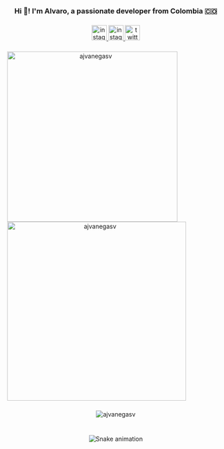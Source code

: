 <h3 align="center">Hi 👋! I'm Alvaro, a passionate developer from Colombia 🇨🇴</h3>

###

<div align="center">
<a href="https://ajvanegasv.dev/" target="_blank">
    <img src="https://img.shields.io/badge/my_portfolio-000?style=for-the-badge&logo=ko-fi&logoColor=white" height="35" alt="instagram logo"  />
  </a>
  <a href="https://www.instagram.com/ajvanegasv/" target="_blank">
    <img src="https://img.shields.io/static/v1?message=Instagram&logo=instagram&label=&color=E4405F&logoColor=white&labelColor=&style=for-the-badge" height="35" alt="instagram logo"  />
  </a>
  <a href="https://twitter.com/ajvanegasv" target="_blank">
    <img src="https://img.shields.io/static/v1?message=Twitter&logo=twitter&label=&color=1DA1F2&logoColor=white&labelColor=&style=for-the-badge" height="35" alt="twitter logo"  />
  </a>
</div>

###

###

<div align="center">
<p><img align="left" width="395" src="https://github-readme-stats.vercel.app/api?username=ajvanegasv&show_icons=true&locale=en" alt="ajvanegasv" /></p>

<p><img align="left" width="415" src="https://github-readme-streak-stats.herokuapp.com/?user=ajvanegasv&" alt="ajvanegasv" /></p>
</div>

###

<br clear="both">

###

<div align="center">
<p><img align="center" src="https://github-readme-stats.vercel.app/api/top-langs?username=ajvanegasv&show_icons=true&locale=en&layout=compact" alt="ajvanegasv"/></p>    
</div>

###

<br clear="both">

<div align="center">
<img src="https://raw.githubusercontent.com/ajvanegasv/ajvanegasv/output/snake.svg" alt="Snake animation" />
</div>

###

